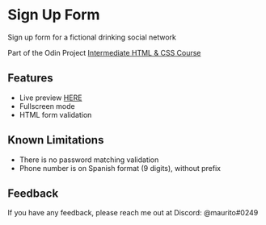 
# Sign Up Form
Sign up form for a fictional drinking social network

Part of the Odin Project [Intermediate HTML & CSS Course](https://www.theodinproject.com/lessons/node-path-intermediate-html-and-css-sign-up-form)


## Features
- Live preview [HERE](https://mlorenzm.github.io/sign-up-form/)
- Fullscreen mode
- HTML form validation


## Known Limitations

- There is no password matching validation
- Phone number is on Spanish format (9 digits), without prefix

## Feedback

If you have any feedback, please reach me out at Discord: @maurito#0249


